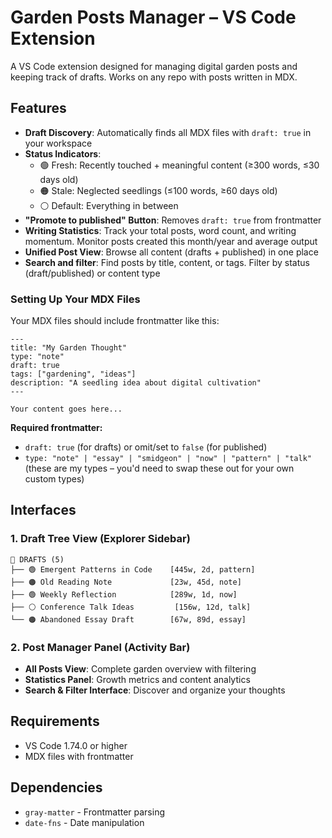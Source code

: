 # Garden Posts Manager – VS Code Extension

A VS Code extension designed for managing digital garden posts and keeping track of drafts. Works on any repo with posts written in MDX.

## Features

- **Draft Discovery**: Automatically finds all MDX files with `draft: true` in your workspace
- **Status Indicators**:
  - 🟢 Fresh: Recently touched + meaningful content (≥300 words, ≤30 days old)
  - 🟠 Stale: Neglected seedlings (≤100 words, ≥60 days old)
  - ⚪ Default: Everything in between
- **"Promote to published" Button**: Removes `draft: true` from frontmatter
- **Writing Statistics**: Track your total posts, word count, and writing momentum. Monitor posts created this month/year and average output
- **Unified Post View**: Browse all content (drafts + published) in one place
- **Search and filter**: Find posts by title, content, or tags. Filter by status (draft/published) or content type

### Setting Up Your MDX Files

Your MDX files should include frontmatter like this:

```mdx
---
title: "My Garden Thought"
type: "note"
draft: true
tags: ["gardening", "ideas"]
description: "A seedling idea about digital cultivation"
---

Your content goes here...
```

**Required frontmatter:**

- `draft: true` (for drafts) or omit/set to `false` (for published)
- `type: "note" | "essay" | "smidgeon" | "now" | "pattern" | "talk"` (these are my types – you'd need to swap these out for your own custom types)

## Interfaces

### 1. Draft Tree View (Explorer Sidebar)

```
📝 DRAFTS (5)
├── 🟢 Emergent Patterns in Code    [445w, 2d, pattern]
├── 🟠 Old Reading Note             [23w, 45d, note]
├── 🟢 Weekly Reflection            [289w, 1d, now]
├── ⚪ Conference Talk Ideas         [156w, 12d, talk]
└── 🟠 Abandoned Essay Draft        [67w, 89d, essay]
```

### 2. Post Manager Panel (Activity Bar)

- **All Posts View**: Complete garden overview with filtering
- **Statistics Panel**: Growth metrics and content analytics
- **Search & Filter Interface**: Discover and organize your thoughts

## Requirements

- VS Code 1.74.0 or higher
- MDX files with frontmatter

## Dependencies

- `gray-matter` - Frontmatter parsing
- `date-fns` - Date manipulation

